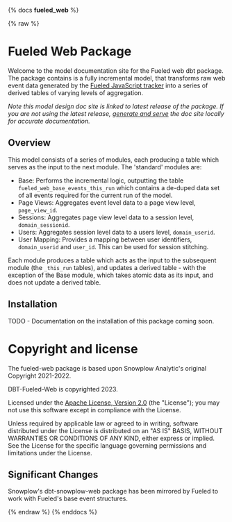 {% docs __fueled_web__ %}

{% raw %}

# Fueled Web Package

Welcome to the model documentation site for the Fueled web dbt package. The package contains is a fully incremental model, that transforms raw web event data generated by the [Fueled JavaScript tracker](https://fueled.io) into a series of derived tables of varying levels of aggregation.

_Note this model design doc site is linked to latest release of the package. If you are not using the latest release, [generate and serve](https://docs.getdbt.com/reference/commands/cmd-docs#dbt-docs-serve) the doc site locally for accurate documentation._

## Overview

This model consists of a series of modules, each producing a table which serves as the input to the next module. The 'standard' modules are:

- Base: Performs the incremental logic, outputting the table `fueled_web_base_events_this_run` which contains a de-duped data set of all events required for the current run of the model.
- Page Views: Aggregates event level data to a page view level, `page_view_id`.
- Sessions: Aggregates page view level data to a session level, `domain_sessionid`.
- Users: Aggregates session level data to a users level, `domain_userid`.
- User Mapping: Provides a mapping between user identifiers, `domain_userid` and `user_id`. This can be used for session stitching.

Each module produces a table which acts as the input to the subsequent module (the `_this_run` tables), and updates a derived table - with the exception of the Base module, which takes atomic data as its input, and does not update a derived table.

## Installation

TODO - Documentation on the installation of this package coming soon.

# Copyright and license

The fueled-web package is based upon Snowplow Analytic's original Copyright 2021-2022.

DBT-Fueled-Web is copyrighted 2023.

Licensed under the [Apache License, Version 2.0][license] (the "License");
you may not use this software except in compliance with the License.

Unless required by applicable law or agreed to in writing, software
distributed under the License is distributed on an "AS IS" BASIS,
WITHOUT WARRANTIES OR CONDITIONS OF ANY KIND, either express or implied.
See the License for the specific language governing permissions and
limitations under the License.

[license]: http://www.apache.org/licenses/LICENSE-2.0

## Significant Changes

Snowplow's dbt-snowplow-web package has been mirrored by Fueled to work with Fueled's base event structures.

{% endraw %}
{% enddocs %}
